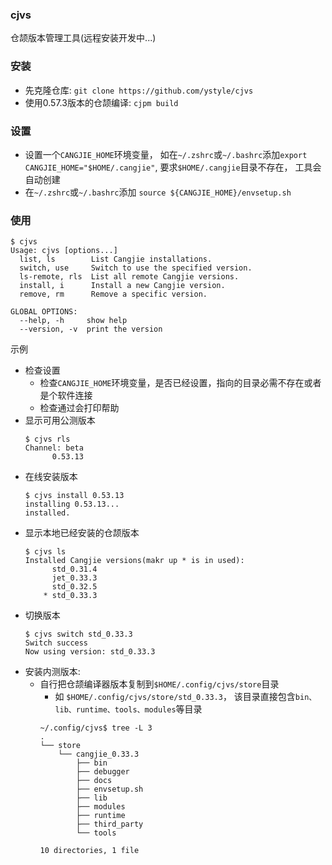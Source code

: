 ### cjvs
仓颉版本管理工具(远程安装开发中...)

### 安装
- 先克隆仓库: `git clone https://github.com/ystyle/cjvs`
- 使用0.57.3版本的仓颉编译: `cjpm build`

### 设置
- 设置一个`CANGJIE_HOME`环境变量， 如在`~/.zshrc`或`~/.bashrc`添加`export CANGJIE_HOME="$HOME/.cangjie"`, 要求`$HOME/.cangjie`目录不存在， 工具会自动创建
- 在`~/.zshrc`或`~/.bashrc`添加 `source ${CANGJIE_HOME}/envsetup.sh`

### 使用
```shell
$ cjvs
Usage: cjvs [options...]
  list, ls        List Cangjie installations.
  switch, use     Switch to use the specified version.
  ls-remote, rls  List all remote Cangjie versions.
  install, i      Install a new Cangjie version.
  remove, rm      Remove a specific version.

GLOBAL OPTIONS:
  --help, -h     show help
  --version, -v  print the version
```

示例
- 检查设置
  - 检查`CANGJIE_HOME`环境变量，是否已经设置，指向的目录必需不存在或者是个软件连接
  - 检查通过会打印帮助
- 显示可用公测版本
  ```shell
  $ cjvs rls            
  Channel: beta
        0.53.13
  ```
- 在线安装版本
  ```shell
  $ cjvs install 0.53.13
  installing 0.53.13...
  installed.
  ```
- 显示本地已经安装的仓颉版本
    ```shell
    $ cjvs ls
    Installed Cangjie versions(makr up * is in used):
    	  std_0.31.4
    	  jet_0.33.3
    	  std_0.32.5
    	* std_0.33.3
    ``` 
- 切换版本
    ```shell
    $ cjvs switch std_0.33.3
    Switch success
    Now using version: std_0.33.3
    ```
- 安装内测版本: 
  - 自行把仓颉编译器版本复制到`$HOME/.config/cjvs/store`目录
    - 如 `$HOME/.config/cjvs/store/std_0.33.3`， 该目录直接包含`bin、lib、runtime、tools、modules`等目录 
    ```shell
    ~/.config/cjvs$ tree -L 3
    .
    └── store
        └── cangjie_0.33.3
            ├── bin
            ├── debugger
            ├── docs
            ├── envsetup.sh
            ├── lib
            ├── modules
            ├── runtime
            ├── third_party
            └── tools

    10 directories, 1 file
    ```

